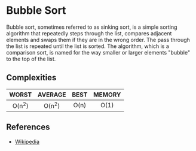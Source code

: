 # Bubble Sort

Bubble sort, sometimes referred to as sinking sort, is a simple sorting algorithm that repeatedly steps through the list, compares adjacent elements and swaps them if they are in the wrong order. The pass through the list is repeated until the list is sorted. The algorithm, which is a comparison sort, is named for the way smaller or larger elements "bubble" to the top of the list.

## Complexities
| WORST | AVERAGE | BEST | MEMORY |
| :----: | :----: | :----: | :----: |
| O(n<sup>2</sup>)   | O(n<sup>2</sup>)   | O(n)   | O(1)   |

## References
- [Wikipedia](https://en.wikipedia.org/wiki/Bubble_sort)